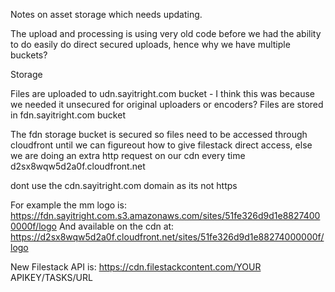 Notes on asset storage which needs updating.

The upload and processing is using very old code before we had the ability to do easily do direct secured uploads, hence why we have multiple buckets?

Storage

Files are uploaded to udn.sayitright.com bucket - I think this was because we needed it unsecured for original uploaders or encoders?
Files are stored in fdn.sayitright.com bucket

The fdn storage bucket is secured so files need to be accessed through cloudfront
until we can figureout how to give filestack direct access, else we are doing an 
extra http request on our cdn every time
d2sx8wqw5d2a0f.cloudfront.net

dont use the cdn.sayitright.com domain as its not https

For example the mm logo is:
https://fdn.sayitright.com.s3.amazonaws.com/sites/51fe326d9d1e88274000000f/logo
And available on the cdn at:
https://d2sx8wqw5d2a0f.cloudfront.net/sites/51fe326d9d1e88274000000f/logo

New Filestack API is:
https://cdn.filestackcontent.com/YOUR APIKEY/TASKS/URL